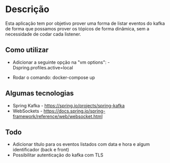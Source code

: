 # Descrição
Esta aplicação tem por objetivo prover uma forma de listar eventos do kafka de forma que possamos prover os tópicos de forma dinâmica, sem a necessidade de codar cada listener.

## Como utilizar

* Adicionar a seguinte opção na "vm options": -Dspring.profiles.active=local

* Rodar o comando: docker-compose up


## Algumas tecnologias

* Spring Kafka - https://spring.io/projects/spring-kafka
* WebSockets - https://docs.spring.io/spring-framework/reference/web/websocket.html

## Todo

* Adicionar título para os eventos listados com data e hora e algum identificador (back e front)
* Possibilitar autenticação do kafka com TLS
